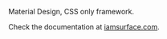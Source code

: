 Material Design, CSS only framework.

Check the documentation at [iamsurface.com](http://www.iamsurface.com).